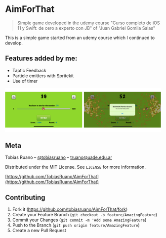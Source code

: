 # AimForThat
> Simple game developed in the udemy course "Curso completo de iOS 11 y Swift: de cero a experto con JB" of "Juan Gabriel Gomila Salas"

This is a simple game started from an udemy course which I continued to develop.

## Features added by me:
* Taptic Feedback
* Particle emitters with Spritekit
* Use of timer

![](header.png)

## Meta

Tobias Ruano – [@tobiasruano](https://twitter.com/tobiasruano) – truano@uade.edu.ar

Distributed under the MIT License. See ``LICENSE`` for more information.

[https://github.com/TobiasRuano/AimForThat](https://github.com/TobiasRuano/AimForThat)

## Contributing

1. Fork it (<https://github.com/tobiasruano/AimForThat/fork>)
2. Create your Feature Branch (```git checkout -b feature/AmazingFeature```)
3. Commit your Changes (```git commit -m 'Add some AmazingFeature```)
4. Push to the Branch (```git push origin feature/AmazingFeature```)
5. Create a new Pull Request
